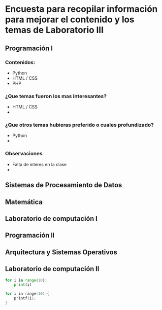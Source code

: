 # Encuesta para recopilar información para mejorar el contenido y los temas de Laboratorio III 
## Programación I 
### Contenidos:
* Python
* HTML / CSS
* PHP
### ¿Que temas fueron los mas interesantes?
* HTML / CSS
* 
### ¿Que otros temas hubieras preferido o cuales profundizado?
* Python
* 
### Observaciones 
* Falta de interes en la clase 
* 
## Sistemas de Procesamiento de Datos

## Matemática

## Laboratorio de computación I

## Programación II

## Arquitectura y Sistemas Operativos

## Laboratorio de computación II

```python
for i in range(10):
    print(i)
```

```c
for i in range(10):{
    printf(i);
}
```